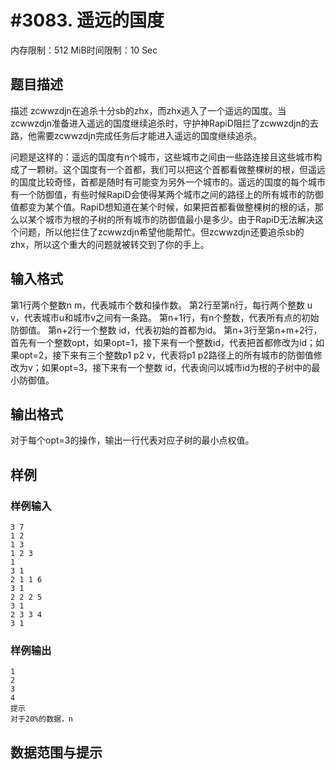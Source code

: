 # #3083. 遥远的国度

内存限制：512 MiB时间限制：10 Sec

## 题目描述

描述
zcwwzdjn在追杀十分sb的zhx，而zhx逃入了一个遥远的国度。当zcwwzdjn准备进入遥远的国度继续追杀时，守护神RapiD阻拦了zcwwzdjn的去路，他需要zcwwzdjn完成任务后才能进入遥远的国度继续追杀。

问题是这样的：遥远的国度有n个城市，这些城市之间由一些路连接且这些城市构成了一颗树。这个国度有一个首都，我们可以把这个首都看做整棵树的根，但遥远的国度比较奇怪，首都是随时有可能变为另外一个城市的。遥远的国度的每个城市有一个防御值，有些时候RapiD会使得某两个城市之间的路径上的所有城市的防御值都变为某个值。RapiD想知道在某个时候，如果把首都看做整棵树的根的话，那么以某个城市为根的子树的所有城市的防御值最小是多少。由于RapiD无法解决这个问题，所以他拦住了zcwwzdjn希望他能帮忙。但zcwwzdjn还要追杀sb的zhx，所以这个重大的问题就被转交到了你的手上。

## 输入格式

第1行两个整数n m，代表城市个数和操作数。
第2行至第n行，每行两个整数 u v，代表城市u和城市v之间有一条路。
第n+1行，有n个整数，代表所有点的初始防御值。
第n+2行一个整数 id，代表初始的首都为id。
第n+3行至第n+m+2行，首先有一个整数opt，如果opt=1，接下来有一个整数id，代表把首都修改为id；如果opt=2，接下来有三个整数p1 p2 v，代表将p1 p2路径上的所有城市的防御值修改为v；如果opt=3，接下来有一个整数 id，代表询问以城市id为根的子树中的最小防御值。

## 输出格式

对于每个opt=3的操作，输出一行代表对应子树的最小点权值。

## 样例

### 样例输入

    
    3 7
    1 2
    1 3
    1 2 3
    1
    3 1
    2 1 1 6
    3 1
    2 2 2 5
    3 1
    2 3 3 4
    3 1
    
    

### 样例输出

    
    1
    2
    3
    4
    提示
    对于20%的数据，n
    

## 数据范围与提示
